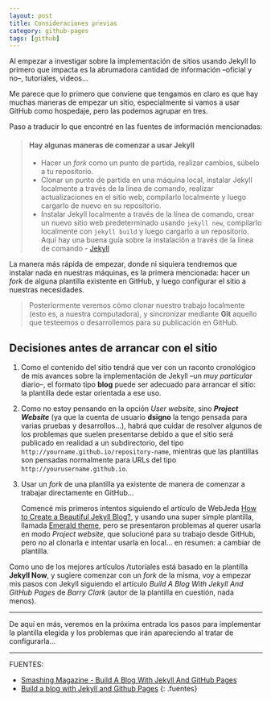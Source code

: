 ```yaml
---
layout: post
title: Consideraciones previas
category: github-pages
tags: [github]
---
```


Al empezar a investigar sobre la implementación de sitios usando Jekyll lo primero que impacta es la abrumadora cantidad de información –oficial y no–, tutoriales, videos...

Me parece que lo primero que conviene que tengamos en claro es que hay muchas maneras de empezar un sitio, especialmente si vamos a usar GitHub como hospedaje, pero las podemos agrupar en tres.

Paso a traducir lo que encontré en las fuentes de información mencionadas:

> ####  Hay algunas maneras de comenzar a usar Jekyll
>
> + Hacer un *fork* como un punto de partida, realizar cambios, súbelo a tu repositorio.
> + Clonar  un punto de partida en una máquina local, instalar Jekyll localmente a través de la línea de comando, realizar actualizaciones en el sitio web, compilarlo localmente y luego cargarlo de nuevo en su repositorio.
> + Instalar Jekyll localmente a través de la línea de comando, crear un nuevo sitio web predeterminado usando `jekyll new`, compilarlo localmente con `jekyll build` y luego cargarlo a un repositorio.
> Aquí hay una buena guía sobre la instalación a través de la línea de comando - [Jekyll](http://jekyllrb.com/docs/quickstart/)

La manera más rápida de empezar, donde ni siquiera tendremos que instalar nada en nuestras máquinas, es la primera mencionada: hacer un *fork* de alguna plantilla existente en GitHub, y luego configurar el sitio a nuestras necesidades.

> Posteriormente veremos cómo clonar nuestro trabajo localmente (esto es, a nuestra computadora), y sincronizar mediante **Git** aquello que testeemos o desarrollemos para su publicación en GitHub.



## Decisiones antes de arrancar con el sitio

1. Como el contenido del sitio tendrá que ver con un raconto cronológico de mis avances sobre la implementación de Jekyll –un *muy particular* diario–, el formato tipo **blog** puede ser adecuado para arrancar el sitio: la plantilla dede estar orientada a ese uso.

2. Como no estoy pensando en la opción *User website*, sino ***Project Website*** (ya que la cuenta de usuario **dsigno** la tengo pensada para varias pruebas y desarrollos...), habrá que cuidar de resolver algunos de los problemas que suelen presentarse debido a que el sitio será publicado en realidad a un subdirectorio, del tipo  `http://yourname.github.io/repository-name`, mientras que las plantillas son pensadas normalmente para URLs del tipo  `http://yourusername.github.io`.

3. Usar un *fork* de una plantilla ya existente de manera de comenzar a trabajar directamente en GitHub...   

   Comencé mis primeros intentos siguiendo el artículo de WebJeda [How to Create a Beautiful Jekyll Blog?](https://blog.webjeda.com/create-jekyll-blog/), y usando una super simple plantilla, llamada  [Emerald theme](http://www.jacoporabolini.com/emerald/), pero se presentaron problemas al querer usarla en modo *Project website*, que solucioné para su trabajo desde GitHub, pero no al clonarla e intentar usarla en local... en resumen: a cambiar de plantilla.

Como uno de los mejores artículos /tutoriales está basado en la plantilla **Jekyll Now**, y sugiere comenzar con un *fork* de la misma, voy a empezar mis pasos con Jekyll siguiendo el artículo *Build A Blog With Jekyll And GitHub Pages* de *Barry Clark* (autor de la plantilla en cuestión, nada menos).   

***
De aquí en más, veremos en la próxima entrada los pasos para implementar la plantilla elegida y los problemas que irán apareciendo al tratar de configurarla...  

***
FUENTES:

+ [Smashing Magazine - Build A Blog With Jekyll And GitHub Pages](https://www.smashingmagazine.com/2014/08/build-blog-jekyll-github-pages/)
+ [Build a blog with Jekyll and Github Pages](http://andrewbtran.github.io/JRN-418/class13/jekyll/)
{: .fuentes}
